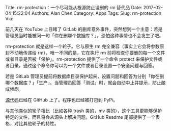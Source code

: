Title: rm-protection：一个尽可能从根源防止误删的 rm 替代品
Date: 2017-02-04 15:22:04
Authors: Alan Chen
Category: Apps
Tags: 
Slug: rm-protection
Via: 

前几天在 YouTube 上目睹了 GitLab 的删库意外事件，突然想到一个主意：若是管理员当时能被问一句「你在删哪个数据库？」，恐怕这种事情也不会发生了吧。

<!-- PELICAN_END_SUMMARY --> 

rm-protection 就是这样一个轮子。它与原生 rm 完全兼容（事实上它会将参数原封不动地传递给 rm），唯一不同的是，它在执行 rm 前将检查你要删的每一个文件或者目录是否被「保护」。rm-protection 提供了一个命令 protect 来保护文件或者目录，通过这个命令你可以为一个文件或者目录设置一个安全问题与回答。

若是 GitLab 管理员提前将数据库目录保护起来，设置问题和回答为分别「你在删哪个数据库？」「生产」。当管理员回答「测试」时，就会自动中止并提示，防止酿成惨剧。

[源代码](https://github.com/alanzchen/rm-protection)已经在 GitHub 上了。程序也已经被打包到 PyPi。

与其他类似的轮子相比（比如各种 trash 类的，mv 类的），这个工具更能够保护特定的文件，而且将会从源头上解决问题。GitHub Readme 尾部提供了一个表格，对比其他轮子的特性。
